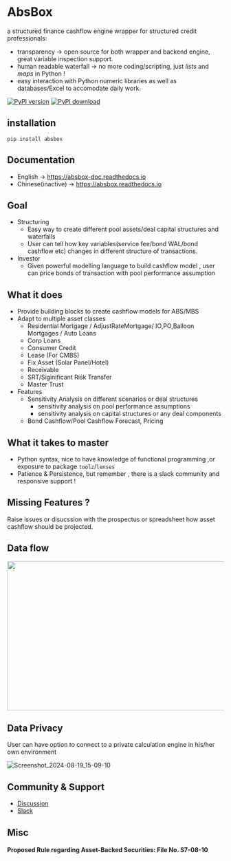 # AbsBox 
a structured finance cashflow engine wrapper for structured credit professionals:

* transparency -> open source for both wrapper and backend engine, great variable inspection support.
* human readable waterfall -> no more coding/scripting, just *lists* and *maps* in Python !
* easy interaction with Python numeric libraries as well as databases/Excel to accomodate daily work.

[![PyPI version](https://badge.fury.io/py/absbox.svg)](https://badge.fury.io/py/absbox)
[![PyPI download](https://img.shields.io/pypi/dm/absbox)](https://img.shields.io/pypi/dm/absbox)

## installation

    pip install absbox

## Documentation
* English -> https://absbox-doc.readthedocs.io
* Chinese(inactive) -> https://absbox.readthedocs.io

## Goal
* Structuring
  * Easy way to create different pool assets/deal capital structures and waterfalls
  * User can tell how key variables(service fee/bond WAL/bond cashflow etc) changes in different structure of transactions.
* Investor
  * Given powerful modelling language to build cashflow model , user can price bonds of transaction with pool performance assumption

## What it does
* Provide building blocks to create cashflow models for ABS/MBS
* Adapt to multiple asset classes
    * Residential Mortgage / AdjustRateMortgage/ IO,PO,Balloon Mortgages / Auto Loans
    * Corp Loans
    * Consumer Credit
    * Lease (For CMBS)
    * Fix Asset (Solar Panel/Hotel)
    * Receivable
    * SRT/Siginificant Risk Transfer
    * Master Trust
* Features
  * Sensitivity Analysis on different scenarios or deal structures
    * sensitivity analysis on pool performance assumptions
    * sensitivity analysis on capital structures or any deal components
  * Bond Cashflow/Pool Cashflow Forecast, Pricing

## What it takes to master
* Python syntax, nice to have knowledge of functional programming ,or exposure to package `toolz`/`lenses`
* Patience & Persistence, but remember , there is a slack community and responsive support !

## Missing Features ? 

Raise issues or disucssion with the prospectus or spreadsheet how asset cashflow should be projected.


## Data flow

<img src="https://absbox-doc.readthedocs.io/en/latest/_images/Intergration.png" width="600" height="347"/>

## Data Privacy

User can have option to connect to a private calculation engine in his/her own environment

![Screenshot_2024-08-19_15-09-10](https://github.com/user-attachments/assets/d4d7d6da-db38-46bd-96ed-524c92c1aa27)


## Community & Support

* [Discussion](https://github.com/yellowbean/AbsBox/discussions)
* [Slack](https://absboxhastructure.slack.com)

## Misc
#### Proposed Rule regarding Asset-Backed Securities: File No. S7-08-10

